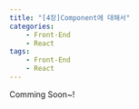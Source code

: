 ```yaml
---
title: "[4장]Component에 대해서"
categories: 
    - Front-End
    - React
tags: 
    - Front-End
    - React
---
```

Comming Soon~!